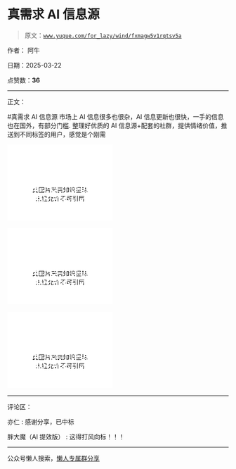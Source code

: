 # 真需求 AI 信息源

> 原文：[`www.yuque.com/for_lazy/wind/fxmagw5v1rqtsv5a`](https://www.yuque.com/for_lazy/wind/fxmagw5v1rqtsv5a)

作者： 阿牛

日期：2025-03-22

点赞数：**36**

* * *

正文：

#真需求 AI 信息源 市场上 AI 信息很多也很杂，AI 信息更新也很快，一手的信息也在国外，有部分门槛.
整理好优质的 AI 信息源+配套的社群，提供情绪价值，推送到不同标签的用户，感觉是个刚需

![](img/1fe871b8a7debb4385cb96f71b544951.png "None")

![](img/68a51f33afa328aa2c0a7ddfd4a35382.png "None")

![](img/7596e87066cf88596a5f8316b6e9aa2a.png "None")

* * *

评论区：

亦仁 : 感谢分享，已中标

胖大魔（AI 提效版） : 这得打风向标！！！

* * *

公众号懒人搜索，[懒人专属群分享](https://lazybook.fun/#/blog/group)